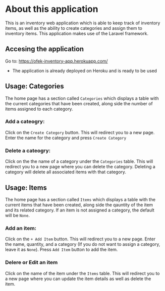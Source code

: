 # About this application
This is an inventory web application which is able to keep track of inventory items, as well as the ability to create categories and assign them to inventory items.
This application makes use of the Laravel framework.

## Accesing the application
Go to: https://ofek-inventory-app.herokuapp.com/
- The application is already deployed on Heroku and is ready to be used

## Usage: Categories
The home page has a section called `Categories` which displays a table with the current categories that have been created, along side the number of items assigned to each category.

### Add a cateogry: 
Click on the `Create Category` button. This will redirect you to a new page. Enter the name for the category and press `Create Category`

### Delete a cateogry:
Click on the the name of a category under the `Categories` table. This will redirect you to a new page where you can delete the category. Deleting a category will delete all associated items with that category.

## Usage: Items
The home page has a section called `Items` which displays a table with the current items that have been created, along side the qauntity of the item and its related category. If an item is not assigned a category, the default will be `None`.

### Add an item:
Click on the `+ Add Item` button. This will redirect you to a new page. Enter the name, quantity, and a category (If you do not want to assign a category, leave it as `None`). Press `Add Item` button to add the item.

### Delere or Edit an item
Click on the name of the item under the `Items` table. This will redirect you to a new page where you can update the item details as well as delete the item.

